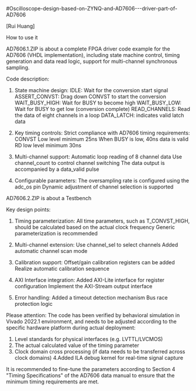#Oscilloscope-design-based-on-ZYNQ-and-AD7606---driver-part-of-AD7606

[Rui Huang]

How to use it 

AD7606.1.ZIP is about a complete FPGA driver code example for the AD7606 (VHDL implementation), including state machine control, timing generation and data read logic, support for multi-channel synchronous sampling.

Code description:
1. State machine design:
IDLE: Wait for the conversion start signal
ASSERT_CONVST: Drag down CONVST to start the conversion
WAIT_BUSY_HIGH: Wait for BUSY to become high
WAIT_BUSY_LOW: Wait for BUSY to get low (conversion complete)
READ_CHANNELS: Read the data of eight channels in a loop
DATA_LATCH: indicates valid latch data

2. Key timing controls:
Strict compliance with AD7606 timing requirements:
CONVST Low level minimum 25ns
When BUSY is low, 40ns data is valid
RD low level minimum 30ns

3. Multi-channel support:
Automatic loop reading of 8 channel data
Use channel_count to control channel switching
The data output is accompanied by a data_valid pulse

4. Configurable parameters:
The oversampling rate is configured using the adc_os pin
Dynamic adjustment of channel selection is supported


AD7606.2.ZIP is about a Testbench

Key design points:
1. Timing parameterization:
All time parameters, such as T_CONVST_HIGH, should be calculated based on the actual clock frequency
Generic parameterization is recommended

2. Multi-channel extension:
Use channel_sel to select channels
Added automatic channel scan mode

3. Calibration support:
Offset/gain calibration registers can be added
Realize automatic calibration sequence

4. AXI Interface integration:
Added AXI-Lite interface for register configuration
Implement the AXI-Stream output interface

5. Error handling:
Added a timeout detection mechanism
Bus race protection logic

Please attention:
The code has been verified by behavioral simulation in Vivado 2022.1 environment, and needs to be adjusted according to the specific hardware platform during actual deployment:
1. Level standards for physical interfaces (e.g. LVTTL/LVCMOS)
2. The actual calculated value of the timing parameter
3. Clock domain cross processing (if data needs to be transferred across clock domains)
4.Added ILA debug kernel for real-time signal capture 

It is recommended to fine-tune the parameters according to Section 4 "Timing Specifications" of the AD7606 data manual to ensure that the minimum timing requirements are met.


